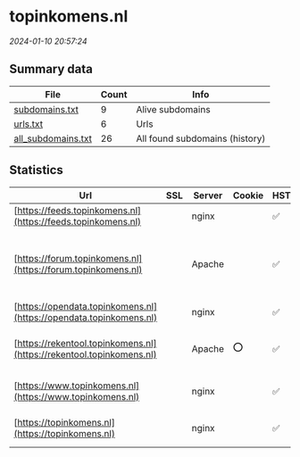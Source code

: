 # topinkomens.nl
*2024-01-10 20:57:24*
## Summary data
| File       | Count | Info |
|------------|-------|------|
|[subdomains.txt](/data/topinkomens.nl/subdomains.txt)|9|Alive subdomains|
|[urls.txt](/data/topinkomens.nl/urls.txt)|6|Urls|
|[all_subdomains.txt](/data/topinkomens.nl/all_subdomains.txt)|26|All found subdomains (history)|
## Statistics
| Url | SSL | Server | Cookie | HSTS | CSP | XFO | XXP | RP | Tech |Title |
|------------|-------|------|------|------|------|------|------|------|------|------|
|[https://feeds.topinkomens.nl](https://feeds.topinkomens.nl)| |nginx| |:white_check_mark: | | 1:white_check_mark: | 2:white_check_mark: | 3:white_check_mark: |HSTS Nginx||
|[https://forum.topinkomens.nl](https://forum.topinkomens.nl)| |Apache| |:white_check_mark: | 1:white_check_mark: | 2:white_check_mark: | 3:white_check_mark: |Apache HTTP Server HSTS PHP Vanilla|Forum | Topinkom...|
|[https://opendata.topinkomens.nl](https://opendata.topinkomens.nl)| |nginx| |:white_check_mark: | | 1:white_check_mark: | 2:white_check_mark: | 3:white_check_mark: |HSTS Nginx||
|[https://rekentool.topinkomens.nl](https://rekentool.topinkomens.nl)| |Apache|:o: |:white_check_mark: |:warning: | 1:white_check_mark: | | 3:white_check_mark: |Apache HTTP Server HSTS PHP|Introductie | Re...|
|[https://www.topinkomens.nl](https://www.topinkomens.nl)| |nginx| |:white_check_mark: |:warning: | 1:white_check_mark: | 2:white_check_mark: | 3:white_check_mark: |Bloomreach HSTS Nginx|Home | Topinkome...|
|[https://topinkomens.nl](https://topinkomens.nl)| |nginx| |:white_check_mark: |:warning: | 1:white_check_mark: | 2:white_check_mark: | 3:white_check_mark: |HSTS Nginx|301 Moved Perman...|